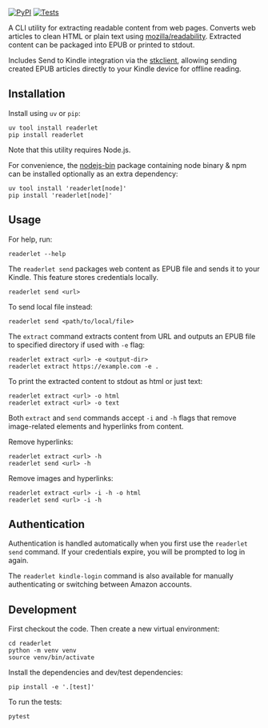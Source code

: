 [![PyPI](https://img.shields.io/pypi/v/readerlet.svg)](https://pypi.org/project/readerlet/)
[![Tests](https://github.com/pavzari/readerlet/workflows/Test/badge.svg)](https://github.com/pavzari/readerlet/actions?query=workflow%3ATest)

A CLI utility for extracting readable content from web pages. Converts web articles to clean HTML or plain text using [mozilla/readability](https://github.com/mozilla/readability). Extracted content can be packaged into EPUB or printed to stdout.

Includes Send to Kindle integration via the [stkclient](https://github.com/maxdjohnson/stkclient), allowing sending created EPUB articles directly to your Kindle device for offline reading.

## Installation

Install using `uv` or `pip`:

    uv tool install readerlet
    pip install readerlet

Note that this utility requires Node.js.

For convenience, the [nodejs-bin](https://github.com/samwillis/nodejs-pypi) package containing node binary & npm can be installed optionally as an extra dependency:

    uv tool install 'readerlet[node]'
    pip install 'readerlet[node]'

## Usage

For help, run:

    readerlet --help

The `readerlet send` packages web content as EPUB file and sends it to your Kindle. This feature stores credentials locally.

    readerlet send <url>

To send local file instead:

    readerlet send <path/to/local/file>

The `extract` command extracts content from URL and outputs an EPUB file to specified directory if used with `-e` flag:

    readerlet extract <url> -e <output-dir>
    readerlet extract https://example.com -e .

To print the extracted content to stdout as html or just text:

    readerlet extract <url> -o html
    readerlet extract <url> -o text

Both `extract` and `send` commands accept `-i` and `-h` flags that remove image-related elements and hyperlinks from content.

Remove hyperlinks:

    readerlet extract <url> -h
    readerlet send <url> -h

Remove images and hyperlinks:

    readerlet extract <url> -i -h -o html
    readerlet send <url> -i -h

## Authentication

Authentication is handled automatically when you first use the `readerlet send` command. If your credentials expire, you will be prompted to log in again.

The `readerlet kindle-login` command is also available for manually authenticating or switching between Amazon accounts.

## Development

First checkout the code. Then create a new virtual environment:

    cd readerlet
    python -m venv venv
    source venv/bin/activate

Install the dependencies and dev/test dependencies:

    pip install -e '.[test]'

To run the tests:

    pytest

